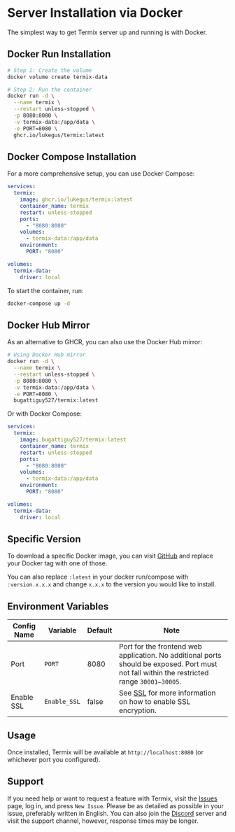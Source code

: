 # Server Installation via Docker

The simplest way to get Termix server up and running is with Docker.

## Docker Run Installation

```bash
# Step 1: Create the volume
docker volume create termix-data

# Step 2: Run the container
docker run -d \
  --name termix \
  --restart unless-stopped \
  -p 8080:8080 \
  -v termix-data:/app/data \
  -e PORT=8080 \
  ghcr.io/lukegus/termix:latest
```

## Docker Compose Installation

For a more comprehensive setup, you can use Docker Compose:

```yaml
services:
  termix:
    image: ghcr.io/lukegus/termix:latest
    container_name: termix
    restart: unless-stopped
    ports:
      - "8080:8080"
    volumes:
      - termix-data:/app/data
    environment:
      PORT: "8080"

volumes:
  termix-data:
    driver: local 
```

To start the container, run:

```bash
docker-compose up -d
```

## Docker Hub Mirror

As an alternative to GHCR, you can also use the Docker Hub mirror:

```bash
# Using Docker Hub mirror
docker run -d \
  --name termix \
  --restart unless-stopped \
  -p 8080:8080 \
  -v termix-data:/app/data \
  -e PORT=8080 \
  bugattiguy527/termix:latest
```

Or with Docker Compose:

```yaml
services:
  termix:
    image: bugattiguy527/termix:latest
    container_name: termix
    restart: unless-stopped
    ports:
      - "8080:8080"
    volumes:
      - termix-data:/app/data
    environment:
      PORT: "8080"

volumes:
  termix-data:
    driver: local 
```

## Specific Version
To download a specific Docker image, you can visit [GitHub](https://github.com/users/LukeGus/packages/container/package/termix) and replace your Docker tag with one of those.

You can also replace `:latest` in your docker run/compose with `:version.x.x.x` and change `x.x.x` to the version you would like to install.

## Environment Variables

| Config Name | Variable | Default | Note |
|-------------|----------|---------|------|
| Port        | `PORT`   | 8080    | Port for the frontend web application. No additional ports should be exposed. Port must not fall within the restricted range `30001–30005`. |
| Enable SSL  | `Enable_SSL` | false | See [SSL](/ssl) for more information on how to enable SSL encryption. |

## Usage

Once installed, Termix will be available at `http://localhost:8080` (or whichever port you configured).

## Support

If you need help or want to request a feature with Termix, visit the [Issues](https://github.com/Termix-SSH/Support/issues) page, log in, and press `New Issue`.
Please be as detailed as possible in your issue, preferably written in English. You can also join the [Discord](https://discord.gg/jVQGdvHDrf) server and visit the support
channel, however, response times may be longer.